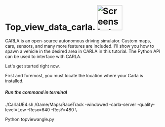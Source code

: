 # Top_view_data_carla. <img width="81" alt="Screenshot 2022-06-01 at 15 56 43" src="https://user-images.githubusercontent.com/70905483/171435239-7746c35f-8285-45c8-adab-3758aae8c368.png">




CARLA is an open-source autonomous driving simulator. Custom maps, cars, sensors, and many more features are included. I'll show you how to spawn a vehicle in the desired area in CARLA in this tutorial. The Python API can be used to interface with CARLA.

Let's get started right now.

First and foremost, you must locate the location where your Carla is installed.

##### Run the command in terminal

./CarlaUE4.sh /Game/Maps/RaceTrack -windowed -carla-server -quality-level=Low -Resx=640 -ResY=480 \

 Python topviewangle.py

